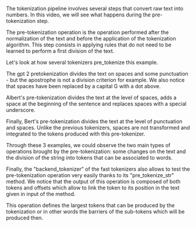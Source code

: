 The tokenization pipeline involves several steps that convert raw text into numbers. In this video, we will see what happens during the pre-tokenization step.

The pre-tokenization operation is the operation performed after the normalization of the text and before the application of the tokenization algorithm. This step consists in applying rules that do not need to be learned to perform a first division of the text.

Let's look at how several tokenizers pre_tokenize this example.

The gpt 2 pretokenization divides the text on spaces and some punctuation - but the apostrophe is not a division criterion for example. We also notice that spaces have been replaced by a capital G with a dot above.

Albert's pre-tokenization divides the text at the level of spaces, adds a space at the beginning of the sentence and replaces spaces with a special underscore.

Finally, Bert's pre-tokenization divides the text at the level of punctuation and spaces. Unlike the previous tokenizers, spaces are not transformed and integrated to the tokens produced with this pre-tokenizer.

Through these 3 examples, we could observe the two main types of operations brought by the pre-tokenization: some changes on the text and the division of the string into tokens that can be associated to words.

Finally, the "backend_tokenizer" of the fast tokenizers also allows to test the pre-tokenization operation very easily thanks to its "pre_tokenize_str" method. We notice that the output of this operation is composed of both tokens and offsets which allow to link the token to its position in the text given in input of the method.

This operation defines the largest tokens that can be produced by the tokenization or in other words the barriers of the sub-tokens which will be produced then.